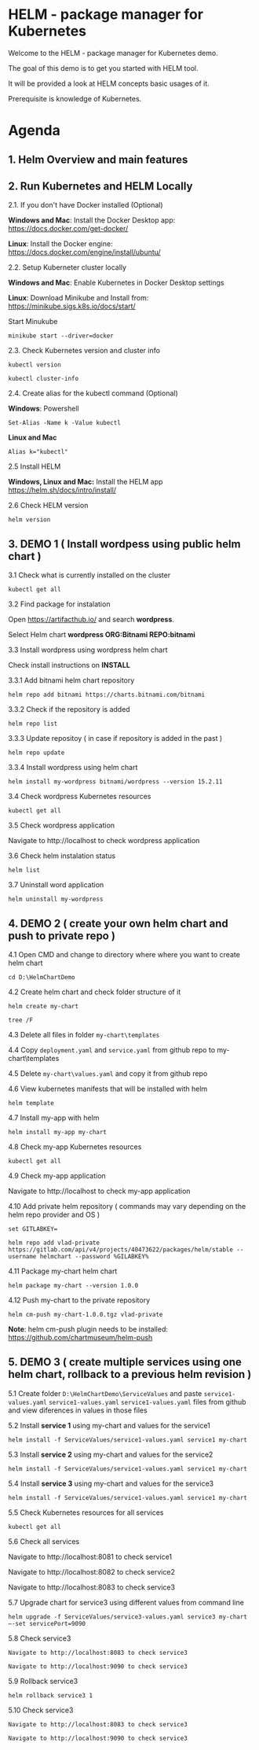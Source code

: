 # HELM - package manager for Kubernetes

Welcome to the HELM - package manager for Kubernetes demo.

 The goal of this demo is to get you started with HELM tool. 
 
 It will be provided a look at HELM concepts basic usages of it. 
 
 Prerequisite is knowledge of Kubernetes. 

# Agenda

## 1. Helm Overview and main features
## 2. Run Kubernetes and HELM Locally

2.1. If you don't have Docker installed (Optional)

**Windows and Mac**: Install the Docker Desktop app:
https://docs.docker.com/get-docker/

**Linux**: Install the Docker engine:
https://docs.docker.com/engine/install/ubuntu/

2.2. Setup Kuberneter cluster locally

**Windows and Mac**: Enable Kubernetes in Docker Desktop settings

**Linux**: Download Minikube and Install from:
https://minikube.sigs.k8s.io/docs/start/

Start Minukube
``` 
minikube start --driver=docker
```

2.3. Check Kubernetes version and cluster info

``` 
kubectl version 
```
``` 
kubectl cluster-info 
```
2.4. Create alias for the kubectl command (Optional)

**Windows**: Powershell
``` 
Set-Alias -Name k -Value kubectl 
```

**Linux and Mac**
``` 
Alias k="kubectl"
```
2.5 Install HELM

**Windows, Linux and Mac:** Install the HELM app https://helm.sh/docs/intro/install/

2.6 Check HELM version
``` 
helm version 
```




## 3. DEMO 1 ( Install wordpess using public helm chart )

3.1 Check what is currently installed on the cluster

```
kubectl get all
```

3.2 Find package for instalation

Open https://artifacthub.io/ and search **wordpress**. 

Select Helm chart  **wordpress ORG:Bitnami REPO:bitnami** 


3.3 Install wordpress using wordpress helm chart 

Check install instructions on **INSTALL**


3.3.1 Add bitnami helm chart repository
```
helm repo add bitnami https://charts.bitnami.com/bitnami
```
3.3.2 Check if the repository is added 
```
helm repo list
```
3.3.3 Update repositoy ( in case if repository is added in the past ) 
```
helm repo update
```
3.3.4 Install wordpress using helm chart
```
helm install my-wordpress bitnami/wordpress --version 15.2.11
```

3.4 Check wordpress Kubernetes resources 
```
kubectl get all
```
3.5 Check wordpress application

Navigate to http://localhost to check wordpress application

3.6 Check helm instalation status 
```
helm list
```
3.7 Uninstall word application
```
helm uninstall my-wordpress
```

## 4. DEMO 2 ( create your own helm chart and push to private repo )

4.1 Open CMD and change to directory where where you want to create helm chart 
```
cd D:\HelmChartDemo
```
4.2 Create helm chart and check folder structure of it
```
helm create my-chart
```
```
tree /F
```
4.3 Delete all files in folder ```my-chart\templates``` 

4.4 Copy ```deployment.yaml``` and ```service.yaml```  from github repo to my-chart\templates

4.5 Delete ```my-chart\values.yaml``` and copy it from github repo 

4.6 View kubernetes manifests that will be installed with helm
```
helm template
```
4.7 Install my-app with helm
```
helm install my-app my-chart 
```
4.8 Check my-app Kubernetes resources 
```
kubectl get all
```
4.9 Check my-app application

Navigate to http://localhost to check my-app application

4.10 Add private helm repository ( commands may vary depending on the helm repo provider and OS )
```
set GITLABKEY=
```
```
helm repo add vlad-private https://gitlab.com/api/v4/projects/40473622/packages/helm/stable --username helmchart --password %GILABKEY%
```
4.11 Package my-chart helm chart 
```
helm package my-chart --version 1.0.0
```
4.12 Push my-chart to the private repository 
```
helm cm-push my-chart-1.0.0.tgz vlad-private
```
**Note**: helm cm-push plugin needs to be installed: https://github.com/chartmuseum/helm-push

## 5. DEMO 3 ( create multiple services using one helm chart, rollback to a previous helm revision )

5.1 Create folder ```D:\HelmChartDemo\ServiceValues``` and paste ```service1-values.yaml``` ```service1-values.yaml``` ```service1-values.yaml``` files from github and view diferences in values in those files

5.2 Install **service 1** using my-chart and values for the service1
```
helm install -f ServiceValues/service1-values.yaml service1 my-chart

```


5.3 Install **service 2** using my-chart and values for the service2
```
helm install -f ServiceValues/service1-values.yaml service1 my-chart

```

5.4 Install **service 3** using my-chart and values for the service3
```
helm install -f ServiceValues/service1-values.yaml service1 my-chart

```
5.5 Check Kubernetes resources for all services 
```
kubectl get all
```
5.6 Check all services 

Navigate to http://localhost:8081 to check service1

Navigate to http://localhost:8082 to check service2

Navigate to http://localhost:8083 to check service3

5.7 Upgrade chart for service3 using different values from command line 
```
helm upgrade -f ServiceValues/service3-values.yaml service3 my-chart –-set servicePort=9090

```
5.8 Check service3 
```
Navigate to http://localhost:8083 to check service3
```
```
Navigate to http://localhost:9090 to check service3
```

5.9 Rollback service3 
```
helm rollback service3 1
```
5.10 Check service3 
```
Navigate to http://localhost:8083 to check service3
```
```
Navigate to http://localhost:9090 to check service3
```
